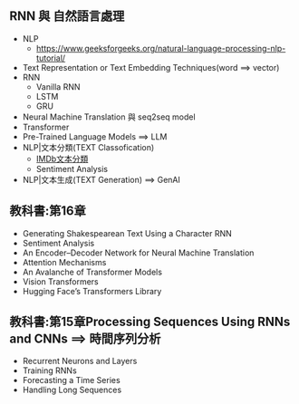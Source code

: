 ## RNN 與 自然語言處理
- NLP
  - https://www.geeksforgeeks.org/natural-language-processing-nlp-tutorial/ 
- Text Representation or Text Embedding Techniques(word ==> vector) 
- RNN
  - Vanilla RNN
  - LSTM
  - GRU 
- Neural Machine Translation 與 seq2seq model
- Transformer
- Pre-Trained Language Models ==> LLM
- NLP|文本分類(TEXT Classofication)
  - [IMDb文本分類](IMDb文本分類.md)
  - Sentiment Analysis
- NLP|文本生成(TEXT Generation) ==> GenAI


## 教科書:第16章
- Generating Shakespearean Text Using a Character RNN
- Sentiment Analysis
- An Encoder–Decoder Network for Neural Machine Translation
- Attention Mechanisms
- An Avalanche of Transformer Models
- Vision Transformers
- Hugging Face’s Transformers Library

## 教科書:第15章Processing Sequences Using RNNs and CNNs ==> 時間序列分析
- Recurrent Neurons and Layers
- Training RNNs
- Forecasting a Time Series
- Handling Long Sequences
